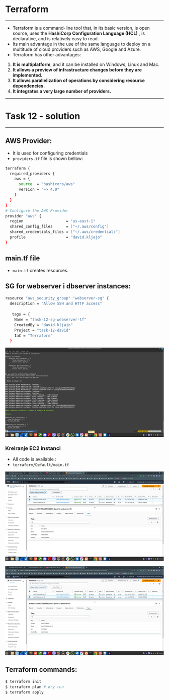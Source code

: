 # Terraform
* * *

- Terraform is a command-line tool that, in its basic version, is open source, uses the **HashiCorp Configuration Language (HCL)** , is declarative, and is relatively easy to read.
- Its main advantage in the use of the same language to deploy on a multitude of cloud providers such as AWS, Google and Azure.
- Terraform has other advantages:
1. **It is multiplatform**, and it can be installed on Windows, Linux and Mac.
2. **It allows a preview of infrastructure changes before they are implemented.**
3. **It allows parallelization of operations by considering resource dependencies.**
4. **It integrates a very large number of providers.**

* * *
# Task 12 - solution

* * *

## AWS Provider:

- It is used for configuring credentials
-  `providers.tf` file is shown bellow:

```bash
terraform {
  required_providers {
    aws = {
      source  = "hashicorp/aws"
      version = "~> 4.0"
    }
  }
}
# Configure the AWS Provider
provider "aws" {
  region                   = "us-east-1"
  shared_config_files      = ["~/.aws/config"]
  shared_credentials_files = ["~/.aws/credentials"]
  profile                  = "david.kljajo"
}
```

##  main.tf file

-  `main.tf`  creates resources. 

##  SG for webserver i dbserver instances:


```bash
resource "aws_security_group" "webserver-sg" {
  description = "Allow SSH and HTTP access"
  
   tags = {
    Name = "task-12-sg-webserver-tf"
    CreatedBy = "david.kljajo"
    Project = "task-12-david"
    IaC = "Terraform"
  }
```


![20](./20.png)


### Kreiranje EC2 instanci

- All code is available :
-  `terraform/Default/main.tf`

![21](./21.png)

![22](./22.png)

## Terraform commands:

```bash
$ terraform init 
$ terraform plan # dry run
$ terraform apply 
```

